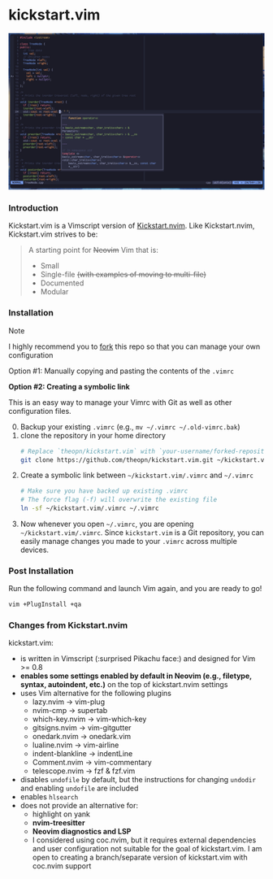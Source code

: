 # kickstart.vim

![kickstart-vim-screenshot](./kickstart-vim-screenshot.jpg)

### Introduction

Kickstart.vim is a Vimscript version of [Kickstart.nvim](https://github.com/nvim-lua/kickstart.nvim).
Like Kickstart.nvim, Kickstart.vim strives to be:

> A starting point for ~~Neovim~~ Vim that is:
>
> * Small
> * Single-file ~~(with examples of moving to multi-file)~~
> * Documented
> * Modular

### Installation

> [!NOTE]
> I highly recommend you to [fork](https://docs.github.com/en/get-started/quickstart/fork-a-repo) this repo so that you can manage your own configuration

Option #1: Manually copying and pasting the contents of the `.vimrc`

**Option #2: Creating a symbolic link**

This is an easy way to manage your Vimrc with Git as well as other configuration files.

0. Backup your existing `.vimrc` (e.g., `mv ~/.vimrc ~/.old-vimrc.bak`)
1. clone the repository in your home directory
    ```bash
    # Replace `theopn/kickstart.vim` with `your-username/forked-repository-name` if you made a fork
    git clone https://github.com/theopn/kickstart.vim.git ~/kickstart.vim
    ```
2. Create a symbolic link between `~/kickstart.vim/.vimrc` and `~/.vimrc`
    ```bash
    # Make sure you have backed up existing .vimrc
    # The force flag (-f) will overwrite the existing file
    ln -sf ~/kickstart.vim/.vimrc ~/.vimrc
    ```
3. Now whenever you open `~/.vimrc`, you are opening `~/kickstart.vim/.vimrc`.
    Since `kickstart.vim` is a Git repository, you can easily manage changes you made to your `.vimrc` across multiple devices.

### Post Installation

Run the following command and launch Vim again, and you are ready to go!

```bash
vim +PlugInstall +qa
```

### Changes from Kickstart.nvim

kickstart.vim:

- is written in Vimscript (:surprised Pikachu face:) and designed for Vim >= 0.8
- **enables some settings enabled by default in Neovim (e.g., filetype, syntax, autoindent, etc.)** on the top of kickstart.nvim settings
- uses Vim alternative for the following plugins
    - lazy.nvim -> vim-plug
    - nvim-cmp -> supertab
    - which-key.nvim -> vim-which-key
    - gitsigns.nvim -> vim-gitgutter
    - onedark.nvim -> onedark.vim
    - lualine.nvim -> vim-airline
    - indent-blankline -> indentLine
    - Comment.nvim -> vim-commentary
    - telescope.nvim -> fzf & fzf.vim
- disables `undofile` by default, but the instructions for changing `undodir` and enabling `undofile` are included
- enables `hlsearch`
- does not provide an alternative for:
    - highlight on yank
    - **nvim-treesitter**
    - **Neovim diagnostics and LSP**
    - I considered using coc.nvim, but it requires external dependencies and user configuration not suitable for the goal of kickstart.vim.
        I am open to creating a branch/separate version of kickstart.vim with coc.nvim support

